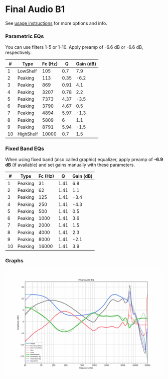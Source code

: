 # Final Audio B1
See [usage instructions](https://github.com/jaakkopasanen/AutoEq#usage) for more options and info.

### Parametric EQs
You can use filters 1-5 or 1-10. Apply preamp of -6.6 dB or -6.6 dB, respectively.

|   # | Type      |   Fc (Hz) |    Q |   Gain (dB) |
|-----|-----------|-----------|------|-------------|
|   1 | LowShelf  |       105 | 0.7  |         7.9 |
|   2 | Peaking   |       113 | 0.35 |        -6.2 |
|   3 | Peaking   |       869 | 0.91 |         4.1 |
|   4 | Peaking   |      3207 | 0.78 |         2.2 |
|   5 | Peaking   |      7373 | 4.37 |        -3.5 |
|   6 | Peaking   |      3790 | 4.67 |         0.5 |
|   7 | Peaking   |      4894 | 5.97 |        -1.3 |
|   8 | Peaking   |      5809 | 6    |         1.1 |
|   9 | Peaking   |      8791 | 5.94 |        -1.5 |
|  10 | HighShelf |     10000 | 0.7  |         1.5 |

### Fixed Band EQs
When using fixed band (also called graphic) equalizer, apply preamp of **-6.9 dB** (if available) and set gains manually with these parameters.

|   # | Type    |   Fc (Hz) |    Q |   Gain (dB) |
|-----|---------|-----------|------|-------------|
|   1 | Peaking |        31 | 1.41 |         6.8 |
|   2 | Peaking |        62 | 1.41 |         1.1 |
|   3 | Peaking |       125 | 1.41 |        -3.4 |
|   4 | Peaking |       250 | 1.41 |        -4.3 |
|   5 | Peaking |       500 | 1.41 |         0.5 |
|   6 | Peaking |      1000 | 1.41 |         3.6 |
|   7 | Peaking |      2000 | 1.41 |         1.5 |
|   8 | Peaking |      4000 | 1.41 |         2.3 |
|   9 | Peaking |      8000 | 1.41 |        -2.1 |
|  10 | Peaking |     16000 | 1.41 |         3.9 |

### Graphs
![](./Final%20Audio%20B1.png)
